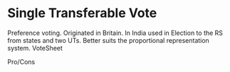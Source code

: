 # Single Transferable Vote
Preference voting.
Originated in Britain.
In India used in Election to the RS from states and two UTs.
Better suits the proportional representation system.
VoteSheet

Pro/Cons

